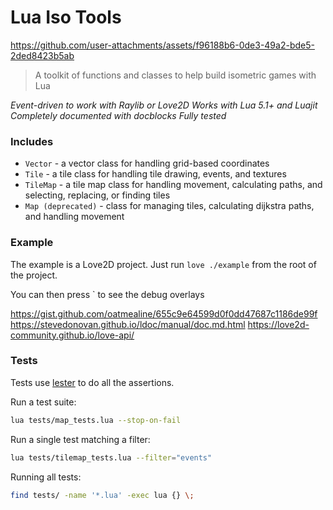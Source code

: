 Lua Iso Tools
=============

https://github.com/user-attachments/assets/f96188b6-0de3-49a2-bde5-2ded8423b5ab

> A toolkit of functions and classes to help build isometric games with Lua

*Event-driven to work with Raylib or Love2D*
*Works with Lua 5.1+ and Luajit*
*Completely documented with docblocks*
*Fully tested*

### Includes

- `Vector` - a vector class for handling grid-based coordinates
- `Tile` - a tile class for handling tile drawing, events, and textures
- `TileMap` - a tile map class for handling movement, calculating paths, and selecting, replacing, or finding tiles
- `Map (deprecated)` - class for managing tiles, calculating dijkstra paths, and handling movement

### Example

The example is a Love2D project. Just run `love ./example` from the root of the project.

You can then press \` to see the debug overlays

https://gist.github.com/oatmealine/655c9e64599d0f0dd47687c1186de99f
https://stevedonovan.github.io/ldoc/manual/doc.md.html
https://love2d-community.github.io/love-api/

### Tests

Tests use [lester](https://edubart.github.io/lester/) to do all the assertions.

Run a test suite:

```sh
lua tests/map_tests.lua --stop-on-fail
```

Run a single test matching a filter:

```sh
lua tests/tilemap_tests.lua --filter="events"
```

Running all tests:

```sh
find tests/ -name '*.lua' -exec lua {} \;
```